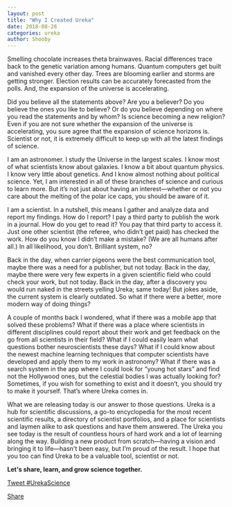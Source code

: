 ```yaml
---
layout: post
title: "Why I Created Ureka"
date: 2018-08-28
categories: ureka
author: Shooby
---
```


Smelling chocolate increases theta brainwaves. Racial differences trace back to the genetic variation among humans. Quantum computers get built and vanished every other day. Trees are blooming earlier and storms are getting stronger. Election results can be accurately forecasted from the polls. And, the expansion of the universe is accelerating.

Did you believe all the statements above? Are you a believer? Do you believe the ones you like to believe? Or do you believe depending on where you read the statements and by whom? Is science becoming a new religion? Even if you are not sure whether the expansion of the universe is accelerating, you sure agree that the expansion of science horizons is. Scientist or not, it is extremely difficult to keep up with all the latest findings of science. 

I am an astronomer. I study the Universe in the largest scales. I know most of what scientists know about galaxies. I know a bit about quantum physics. I know very little about genetics. And I know almost nothing about political science. Yet, I am interested in all of these branches of science and curious to learn more. But it’s not just about having an interest—whether or not you care about the melting of the polar ice caps, you should be aware of it.

I am a scientist. In a nutshell, this means I gather and analyze data and report my findings. How do I report? I pay a third party to publish the work in a journal. How do you get to read it? You pay that third party to access it. Just one other scientist (the referee, who didn’t get paid) has checked the work.  How do you know I didn’t make a mistake? (We are all humans after all.) In all likelihood, you don’t. Brilliant system, no?

Back in the day, when carrier pigeons were the best communication tool, maybe there was a need for a publisher, but not today. Back in the day, maybe there were very few experts in a given scientific field who could check your work, but not today. Back in the day, after a discovery you would run naked in the streets yelling Ureka; same today! But jokes aside, the current system is clearly outdated. So what if there were a better, more modern way of doing things?

A couple of months back I wondered, what if there was a mobile app that solved these problems? What if there was a place where scientists in different disciplines could report about their work and get feedback on the go from all scientists in their field? What if I could easily learn what questions bother neuroscientists these days? What if I could know about the newest machine learning techniques that computer scientists have developed and apply them to my work in astronomy? What if there was a search system in the app where I could look for “young hot stars” and find not the Hollywood ones, but the celestial bodies I was actually looking for? Sometimes, if you wish for something to exist and it doesn’t, you should try to make it yourself. That’s where Ureka comes in. 

What we are releasing today is our answer to those questions. Ureka is a hub for scientific discussions, a go-to encyclopedia for the most recent scientific results, a directory of scientist portfolios, and a place for scientists and laymen alike to ask questions and have them answered. The Ureka you see today is the result of countless hours of hard work and a lot of learning along the way. Building a new product from scratch—having a vision and bringing it to life—hasn't been easy, but I’m proud of the result. I hope that you too can find Ureka to be a valuable tool, scientist or not. 

**Let's share, learn, and grow science together.**

<a href="https://twitter.com/intent/tweet?url=https://blog.ureka.science/ureka/2018/08/21/welcome-ureka.html&text=Ureka science is blogging." class="twitter-hashtag-button" data-text="Ureka blogging" data-url="https://blog.ureka.science/ureka/2018/08/21/welcome-ureka.html" data-show-count="true">Tweet #UrekaScience</a><script async src="https://platform.twitter.com/widgets.js" charset="utf-8"></script>

<div class="fb-share-button" data-href="https://blog.ureka.science/ureka/2018/08/21/welcome-ureka.html" data-layout="button_count" data-size="small" data-mobile-iframe="true"><a target="_blank" href="https://www.facebook.com/sharer/sharer.php?u=https%3A%2F%2Fblog.ureka.science%2Fureka%2F2018%2F08%2F21%2Fwelcome-ureka.html&amp;src=sdkpreparse" class="fb-xfbml-parse-ignore">Share</a></div>